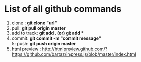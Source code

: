 # List of all github commands
  1. clone : <b>git clone "url" </b>
  2. pull: <b>git pull origin master</b>
  3. add to track: <b>git add .    (or) git add *</b>
  4. commit: <b>git commit -m "commit message"</b> <br>
 5: push: <b>git push origin master</b>
6. html preview : http://htmlpreview.github.com/?https://github.com/bartaz/impress.js/blob/master/index.html
